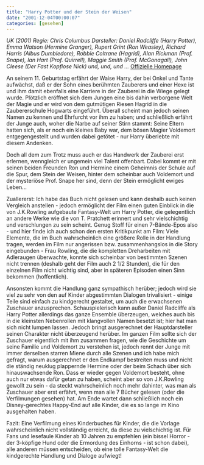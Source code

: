 ```yaml
---
title: "Harry Potter und der Stein der Weisen"
date: "2001-12-04T00:00:07"
categories: [gesehen]
---
```


*UK (2001)
Regie: Chris Columbus
Darsteller: Daniel Radcliffe (Harry Potter), Emma Watson (Hermine Granger), Rupert Grint (Ron Weasley), Richard Harris (Albus Dumbledore), Robbie Coltrane (Hagrid), Alan Rickman (Prof. Snape), Ian Hart (Prof. Quirrell), Maggie Smith (Prof. McGonagall), John Cleese (Der Fast Kopflose Nick) und, und, und ...*
[Offizielle Homepage](http://harrypotter.warnerbros.de/)

An seinem 11. Geburtstag erfährt der Waise Harry, der bei Onkel und Tante aufwächst, daß er der Sohn eines berühmten Zauberers und einer Hexe ist und ihm damit ebenfalls eine Karriere in der Zauberei in die Wiege gelegt wurde. Plötzlich eröffnet sich dem Jungen eine bis dahin verborgene Welt der Magie und er wird von dem gutmütigen Riesen Hagrid in die Zaubererschule Hogwarts eingeführt. Überall scheint man jedoch seinen Namen zu kennen und Ehrfurcht vor ihm zu haben; und schließlich erfährt der Junge auch, woher die Narbe auf seiner Stirn stammt: Seine Eltern hatten sich, als er noch ein kleines Baby war, dem bösen Magier Voldemort entgegengestellt und wurden dabei getötet - nur Harry überlebte mit diesem Andenken. 

Doch all dem zum Trotz muss auch er das Handwerk der Zauberei erst erlernen, wenngleich er ungemein viel Talent offenbart. Dabei kommt er mit seinen beiden Freunden Ron und Hermine einem Geheimnis der Schule auf die Spur, dem Stein der Weisen, hinter dem scheinbar auch Voldemort und der mysteriöse Prof. Snape her sind, denn der Stein ermöglicht ewiges Leben...

Zuallererst: Ich habe das Buch nicht gelesen und kann deshalb auch keinen Vergleich anstellen - jedoch ermöglicht der Film einen guten Einblick in die von J.K.Rowling aufgebaute Fantasy-Welt um Harry Potter, die gelegentlich an andere Werke wie die von T. Pratchett erinnert und sehr vielschichtig und verschlungen zu sein scheint. Genug Stoff für einen 7-Bände-Epos also - und hier finde ich auch schon den ersten Kritikpunkt am Film: Viele Elemente, die im Buch wahrscheinlich eine größere Rolle in der Handlung tragen, werden im Film nur angerissen bzw. zusammenhangslos in die Story eingebunden - Frau Rowling, die die kompletten Dreharbeiten mit Adleraugen überwachte, konnte sich scheinbar von bestimmten Szenen nicht trennen (deshalb geht der Film auch 2 1/2 Stunden), die für den einzelnen Film nicht wichtig sind, aber in späteren Episoden einen Sinn bekommen (hoffentlich).

Ansonsten kommt die Handlung ganz sympathisch herüber; jedoch wird sie viel zu sehr von den auf Kinder abgestimmten Dialogen trivalisiert - einige Teile sind einfach zu kindgerecht gestaltet, um auch die erwachsenen Zuschauer anzusprechen. Schauspielerisch kann außer Daniel Radcliffe als Harry Potter allerdings das ganze Ensemble überzeugen, welches auch bis in die kleinsten Nebenrollen mit klangvollen Namen besetzt ist; hier hat man sich nicht lumpen lassen. Jedoch bringt ausgerechnet der Hauptdarsteller seinen Charakter nicht überzeugend herüber. Im ganzen Film sollte sich der Zuschauer eigentlich mit ihm zusammen fragen, wie die Geschichte um seine Familie und Voldemort zu verstehen ist, jedoch rennt der Junge mit immer derselben starren Miene durch alle Szenen und ich habe mich gefragt, warum ausgerechnet er den Endkampf bestreiten muss und nicht die ständig neuklug plappernde Hermine oder der beim Schach über sich hinauswachsende Ron. Dass er wieder gegen Voldemort besteht, ohne auch nur etwas dafür getan zu haben, scheint aber so von J.K.Rowling gewollt zu sein - da steckt wahrscheinlich noch mehr dahinter, was man als Zuschauer aber erst erfährt, wenn man alle 7 Bücher gelesen (oder die Verfilmungen gesehen) hat. Am Ende wartet dann schließlich noch ein Disney-gerechtes Happy-End auf alle Kinder, die es so lange im Kino ausgehalten haben.

Fazit: Eine Verfilmung eines Kinderbuches für Kinder, die die Vorlage wahrscheinlich nicht vollständig erreicht, da diese zu vielschichtig ist. Für Fans und lesefaule Kinder ab 10 Jahren zu empfehlen (ein bissel Horror - der 3-köpfige Hund oder die Ermordung des Einhorns - ist schon dabei), alle anderen müssen entscheiden, ob eine tolle Fantasy-Welt die kindgerechte Handlung und Dialoge aufwiegt!
